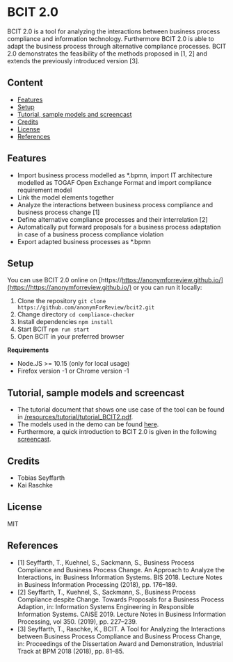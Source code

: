 # BCIT 2.0

BCIT 2.0 is a tool for analyzing the interactions between business process compliance
and information technology. Furthermore BCIT 2.0 is able to adapt the business process through alternative compliance processes.
BCIT 2.0 demonstrates the feasibility of the methods proposed in [1, 2] and extends the previously introduced version [3].  

## Content
- [Features](#features)
- [Setup](#setup)
- [Tutorial, sample models and screencast](#Tutorial,-sample-models-and-screencast)
- [Credits](#credits)
- [License](#license)
- [References](#references)

## Features
- Import business process modelled as *.bpmn, import IT architecture modelled as TOGAF Open Exchange Format and import compliance requirement model 
- Link the model elements together
- Analyze the interactions between business process compliance and business process change [1] 
- Define alternative compliance processes and their interrelation [2]
- Automatically put forward proposals for a business process adaptation in case of a business process compliance violation 
- Export adapted business processes as *.bpmn 

## Setup
You can use BCIT 2.0 online on [https://https://anonymforreview.github.io/](https://https://anonymforreview.github.io/) or you can run it locally: 
   1. Clone the repository `git clone https://github.com/anonymForReview/bcit2.git`
   2. Change directory `cd compliance-checker`
   3. Install dependencies `npm install`
   4. Start BCIT `npm run start`
   5. Open BCIT in your preferred browser

**Requirements**
- Node.JS >= 10.15 (only for local usage)
- Firefox version -1 or Chrome version -1

## Tutorial, sample models and screencast
- The tutorial document that shows one use case of the tool can be found in [/resources/tutorial/tutorial_BCIT2.pdf](/resources/tutorial/tutorial_BCIT2.pdf).
- The models used in the demo can be found [here](https://cloud.uni-halle.de/s/eII8IIuKwPmRLR2).  
- Furthermore, a quick introduction to BCIT 2.0 is given in the following [screencast](https://cloud.uni-halle.de/s/q09oK57WnqgvZyr).

## Credits
- Tobias Seyffarth
- Kai Raschke

## License
MIT

## References
* [1] Seyffarth, T., Kuehnel, S., Sackmann, S., Business Process Compliance and Business Process Change. An Approach to Analyze the Interactions, in: Business Information Systems. BIS 2018. Lecture Notes in Business Information Processing (2018), pp. 176–189.
* [2] Seyffarth, T., Kuehnel, S., Sackmann, S., Business Process Compliance despite Change. Towards Proposals for a Business Process Adaption, in: Information Systems Engineering in Responsible Information Systems. CAiSE 2019. Lecture Notes in Business Information Processing, vol 350. (2019), pp. 227–239.
* [3] Seyffarth, T., Raschke, K., BCIT. A Tool for Analyzing the Interactions between Business Process Compliance and Business Process Change, in: Proceedings of the Dissertation Award and Demonstration, Industrial Track at BPM 2018 (2018), pp. 81–85.

